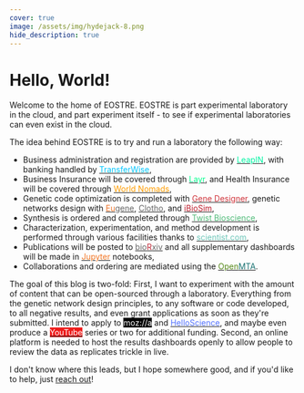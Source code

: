 ```yaml
---
cover: true
image: /assets/img/hydejack-8.png
hide_description: true
---
```


# Hello, World!
Welcome to the home of EOSTRE. EOSTRE is part experimental laboratory in the cloud, and part experiment itself - to see if experimental laboratories can even exist in the cloud.

The idea behind EOSTRE is to try and run a laboratory the following way:

<ul>
<li>Business administration and registration are provided by <a href="https://www.leapin.eu/"><span style="color: #00f4a3;">LeapIN</span></a>, with banking handled by <a href="https://transferwise.com/"><span style="color: #00c6ff;">TransferWise</span></a>,</li>
<li>Business Insurance will be covered through <a href="https://withlayr.com/"><span style="color: #00ff8c;">Layr</span></a>, and Health Insurance will be covered through <a href="https://www.worldnomads.ca/"><span style="color: #ff9c00;">World Nomads</span></a>,</li>
<li>Genetic code optimization is completed with <a href="https://www.atum.bio/resources/tools/gene-designer"><span style="color: #d0343b;">Gene Designer</span></a>, genetic networks design with <a href="https://github.com/CIDARLAB/eugene-v2.0"><span style="color: #ef7226;">Eu</span><span style="color: #676767;">gene</span></a>, <a href="https://github.com/CIDARLAB/clotho3"><span style="color: #676767;">Clotho</span></a>, and <a href="http://www.async.ece.utah.edu/ibiosim"><span style="color: #bf1e2e;">iBioSim</span></a>,</li>
<li>Synthesis is ordered and completed through <a href="https://www.twistbioscience.com/"><span style="color: #51bb79;">Twist Bioscience</span></a>,</li>
<li>Characterization, experimentation, and method development is performed through various facilities thanks to <a href="https://www.scientist.com/"><span style="color: #6ec7b9;">scientist.com</span></a>,</li>
<li>Publications will be posted to <a href="https://www.biorxiv.org/"><span style="color: #676767;">bio</span><span style="color: #bd2736;">R</span><span style="color: #676767;">xiv</span></a> and all supplementary dashboards will be made in <a href="https://jupyter.org/"><span style="color: #f37726;">Jupyter</span></a> notebooks,</li>
<li>Collaborations and ordering are mediated using the <a href="https://biobricks.org/openmta/"><span style="color: #558818;">Open</span><span style="color: #1b7373;">MTA</span></a>.</li>
</ul>

The goal of this blog is two-fold: First, I want to experiment with the amount of content that can be open-sourced through a laboratory. Everything from the genetic network design principles, to any software or code developed, to all negative results, and even grant applications as soon as they're submitted. I intend to apply to <a href="https://mozilla.fluxx.io/apply/awards"><span style="background-color: #000000;"><span style="color: #ffffff;">moz://a</span></span></a> and <a href="https://helloscience.io/"><span style="color: #5171ff;">HelloScience</span></a>, and maybe even produce a <a href="https://www.youtube.com/"><span style="background-color: #ee1c1b;"><span style="color: #ffffff;">YouTube</span></span></a> series or two for additional funding. Second, an online platform is needed to host the results dashboards openly to allow people to review the data as replicates trickle in live.

I don't know where this leads, but I hope somewhere good, and if you'd like to help, just <a href="mailto:john@eost.re">reach out</a>!
